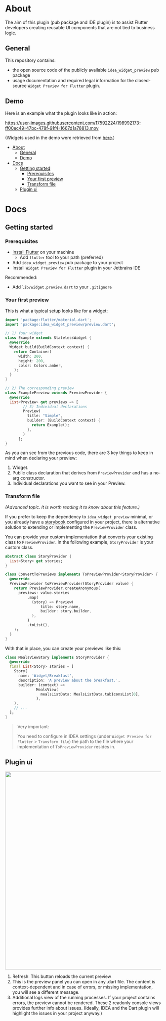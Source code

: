# About

The aim of this plugin (pub package and IDE plugin) is to assist Flutter developers creating reusable UI components that are not tied to business logic.

## General

This repository contains:
- the open source code of the publicly available `idea_widget_preview` pub package
- usage documentation and required legal information for the closed-source `Widget Preview for Flutter` plugin.

## Demo

Here is an example what the plugin looks like in action:

https://user-images.githubusercontent.com/17592224/198992173-ff00ec49-47bc-478f-91f4-1667d1a78813.mov

(Widgets used in the demo were retrieved from [here](https://github.com/mitesh77/Best-Flutter-UI-Templates).)

<!-- TOC -->
* [About](#about)
  * [General](#general)
  * [Demo](#demo)
* [Docs](#docs)
  * [Getting started](#getting-started)
    * [Prerequisites](#prerequisites)
    * [Your first preview](#your-first-preview)
    * [Transform file](#transform-file)
  * [Plugin ui](#plugin-ui)
<!-- TOC -->

# Docs

## Getting started

### Prerequisites

- [Install Flutter](https://docs.flutter.dev/get-started/install) on your machine
  - Add `flutter` tool to your path (preferred)
- Add `idea_widget_preview` pub package to your project
- Install `Widget Preview for Flutter` plugin in your Jetbrains IDE

Recommended:
- Add `lib/widget.preview.dart` to your `.gitignore`

### Your first preview

This is what a typical setup looks like for a widget:

```dart
import 'package:flutter/material.dart';
import 'package:idea_widget_preview/preview.dart';

// 1) Your widget
class Example extends StatelessWidget {
  @override
  Widget build(BuildContext context) {
    return Container(
      width: 200,
      height: 200,
      color: Colors.amber,
    );
  }
}

// 2) The corresponding preview
class ExamplePreview extends PreviewProvider {
  @override
  List<Preview> get previews => [
        // 3) Individual declarations 
        Preview(
          title: "Simple",
          builder: (BuildContext context) {
            return Example();
          },
        )
      ];
}
```

As you can see from the previous code, there are 3 key things to keep in mind when declaring your preview:

1) Widget.
2) Public class declaration that derives from `PreviewProvider` and has a no-arg constructor.
3) Individual declarations you want to see in your Preview.

### Transform file

*(Advanced topic. It is worth reading it to know about this feature.)*

If you prefer to keep the dependency to `idea_widget_preview` minimal, or you already have a [storybook](https://pub.dev/packages/storybook_flutter)  configured in your project, there is alternative solution to extending or implementing the `PreviewProvider` class.

You can provide your custom implementation that converts your existing class to `PreviewProvider`. In the following example, `StoryProvider` is your custom class.

```dart
abstract class StoryProvider {
  List<Story> get stories;
}
```

```dart
class ConvertToPreviews implements ToPreviewProvider<StoryProvider> {
  @override
  PreviewProvider toPreviewProvider(StoryProvider value) {
    return PreviewProvider.createAnonymous(
      previews: value.stories
          .map(
            (story) => Preview(
                title: story.name,
                builder: story.builder,
            ),
          )
          .toList(),
    );
  }
}
```

With that in place, you can create your previews like this:

```dart
class MealsViewStory implements StoryProvider {
  @override
  final List<Story> stories = [
    Story(
      name: 'Widget/Breakfast',
      description: 'A preview about the breakfast.',
      builder: (context) =>
              MealsView(
                mealsListData: MealsListData.tabIconsList[0],
              ),
    ),
    // ...
  ];
}
```

> Very important:
> 
> You need to configure in IDEA settings (under `Widget Preview for Flutter` > `Transform file`) the path to the file where your implementation of `ToPreviewProvider` resides in.

## Plugin ui

<div align="center">
  <img width="640px" src="https://github.com/andrasferenczi/idea_widget_preview/docs/plugin/images/idea_features.png?raw=true" />
</div>

1) Refresh: This button reloads the current preview
2) This is the preview panel you can open in any .dart file. The content is context-dependent and in case of errors, or missing implementation, you will see a different message.
3) Additional logs view of the running processes. If your project contains errors, the preview cannot be rendered. These 2 readonly console views provides further info about issues. (Ideally, IDEA and the Dart plugin will highlight the issues in your project anyway.)



